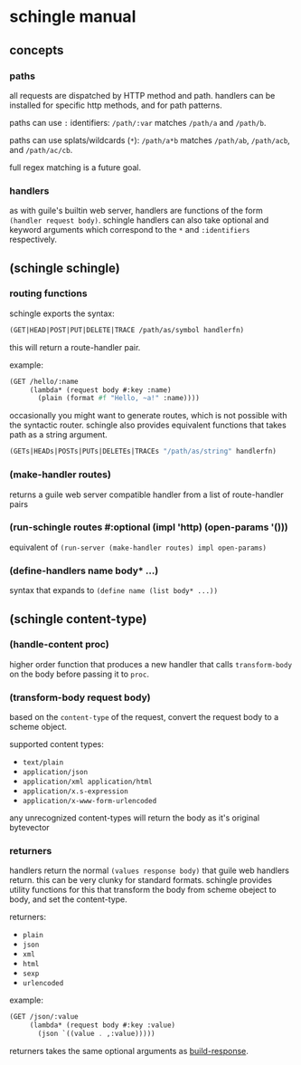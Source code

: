 # schingle manual

## concepts

### paths

all requests are dispatched by HTTP method and path. handlers can be installed
for specific http methods, and for path patterns.

paths can use `:` identifiers: `/path/:var` matches `/path/a` and `/path/b`.

paths can use splats/wildcards (`*`): `/path/a*b` matches `/path/ab`,
`/path/acb`, and `/path/ac/cb`.

full regex matching is a future goal.

### handlers

as with guile's builtin web server, handlers are functions of the form
`(handler request body)`. schingle handlers can also take optional and keyword
arguments which correspond to the `*` and `:identifiers` respectively.

## (schingle schingle)

### routing functions

schingle exports the syntax:

```scheme
(GET|HEAD|POST|PUT|DELETE|TRACE /path/as/symbol handlerfn)
```

this will return a route-handler pair.

example:

```scheme
(GET /hello/:name
     (lambda* (request body #:key :name)
       (plain (format #f "Hello, ~a!" :name))))
```

occasionally you might want to generate routes, which is not possible with the
syntactic router. schingle also provides equivalent functions that takes path as a string argument.

```scheme
(GETs|HEADs|POSTs|PUTs|DELETEs|TRACEs "/path/as/string" handlerfn)
```

### (make-handler routes)

returns a guile web server compatible handler from a list of route-handler pairs

### (run-schingle routes #:optional (impl 'http) (open-params '()))

equivalent of `(run-server (make-handler routes) impl open-params)`

### (define-handlers name body* ...)

syntax that expands to `(define name (list body* ...))`

## (schingle content-type)

### (handle-content proc)

higher order function that produces a new handler that calls `transform-body` on the
body before passing it to `proc`.

### (transform-body request body)

based on the `content-type` of the request, convert the request body to a
scheme object.

supported content types:

- `text/plain`
- `application/json`
- `application/xml application/html`
- `application/x.s-expression`
- `application/x-www-form-urlencoded`

any unrecognized content-types will return the body as it's original bytevector

### returners

handlers return the normal `(values response body)` that guile web handlers return.
this can be very clunky for standard formats. schingle provides utility
functions for this that transform the body from scheme obeject to body, and set
the content-type.

returners:

- `plain`
- `json`
- `xml`
- `html`
- `sexp`
- `urlencoded`

example:

```scheme
(GET /json/:value
     (lambda* (request body #:key :value)
       (json `((value . ,:value)))))
```


returners takes the same optional arguments as
[build-response](https://www.gnu.org/software/guile/manual/html_node/Responses.html#index-build_002dresponse).
